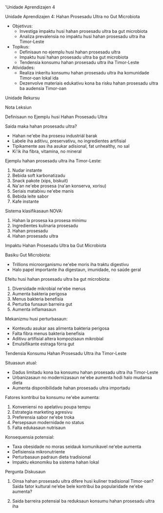 'Unidade Aprendizajen 4

Unidade Aprendizajen 4: Hahan Prosesadu Ultra no Gut Microbiota
- Objetivus:
  * Investiga impaktu husi hahan prosesadu ultra ba gut microbiota
  * Analiza prevalensia no impaktu husi hahan prosesadu ultra iha Timor-Leste
- Topikus:
  * Definisaun no ejemplu husi hahan prosesadu ultra
  * Impaktu husi hahan prosesadu ultra ba gut microbiota
  * Tendensia konsumu hahan prosesadu ultra iha Timor-Leste
- Atividades:
  * Realiza inkeritu konsumu hahan prosesadu ultra iha komunidade Timor-oan lokal ida
  * Dezenvolve materiais edukativu kona ba risku hahan prosesadu ultra ba audensia Timor-oan

Unidade Rekursu

Nota Leksiun

Definisaun no Ejemplu husi Hahan Prosesadu Ultra

Saida maka hahan prosesadu ultra?
- Hahan ne'ebe iha prosesu industriál barak
- Labele iha aditivu, preservativu, no ingredientes artifisial
- Tipikamente aas iha asukar adisional, fat unhealthy, no sal
- Ki'ik iha fibra, vitamina, no mineral

Ejemplu hahan prosesadu ultra iha Timor-Leste:
1. Nudar instante
2. Bebida soft karbonatizadu
3. Snack pakote (xips, biskuit)
4. Na'an ne'ebe prosesa (na'an konserva, xorisu)
5. Seriais matabixu ne'ebe manis
6. Bebida leite sabor
7. Kafe instante

Sistema klasifikasaun NOVA:
1. Hahan la prosesa ka prosesa minimu
2. Ingredientes kulinaria prosesadu
3. Hahan prosesadu
4. Hahan prosesadu ultra

Impaktu Hahan Prosesadu Ultra ba Gut Microbiota

Basiku Gut Microbiota:
- Trillions microorganismu ne'ebe moris iha traktu digestivu
- Halo papel importante iha digestaun, imunidade, no saúde geral

Efeitu husi hahan prosesadu ultra ba gut microbiota:
1. Diversidade mikrobial ne'ebe menus
2. Aumenta bakteria perigosa
3. Menus bakteria benefisia
4. Perturba funsaun barreira gut
5. Aumenta inflamasaun

Mekanizmu husi perturbasaun:
- Konteudu asukar aas alimenta bakteria perigosa
- Falta fibra menus bakteria benefisia
- Aditivu artifisial altera kompozisaun mikrobial
- Emulsifikante estraga fórra gut

Tendensia Konsumu Hahan Prosesadu Ultra iha Timor-Leste

Situasaun atual:
- Dadus limitadu kona ba konsumu hahan prosesadu ultra iha Timor-Leste
- Urbanizasaun no modernizasaun ne'ebe aumenta hodi halo mudansa dieta
- Aumenta disponibilidade hahan prosesadu ultra importadu

Fatores kontribui ba konsumu ne'ebe aumenta:
1. Konveniensi no apelativu poupa tempu
2. Estrategia marketing agresivu
3. Preferensia sabor ne'ebe troka
4. Persepsaun modernidade no status
5. Falta edukasaun nutrisaun

Konsequensia potensial:
- Taxa obesidade no moras seidauk komunikavel ne'ebe aumenta
- Defisiensia mikronutriente
- Perturbasaun padraun dieta tradisional
- Impaktu ekonomiku ba sistema hahan lokal

Pergunta Diskusaun

1. Oinsa hahan prosesadu ultra difere husi kuliner tradisional Timor-oan? Saida fator kultural ne'ebe bele kontribui ba popularidade ne'ebe aumenta?

2. Saida barreira potensial ba reduksaun konsumu hahan prosesadu ultra iha